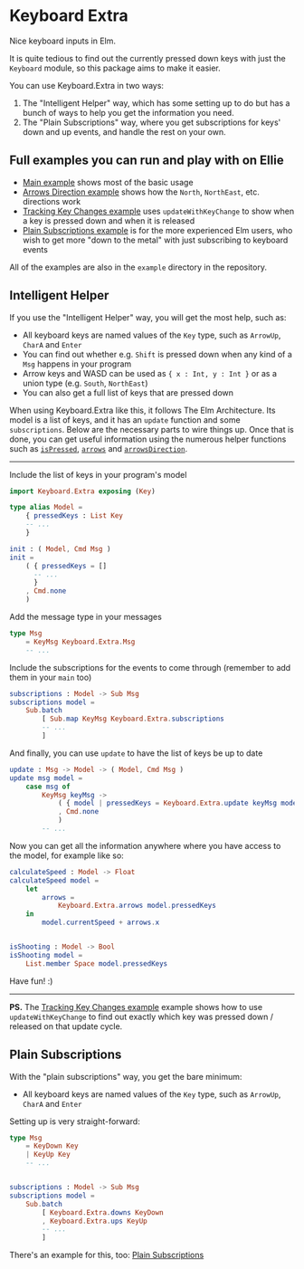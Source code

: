 # Keyboard Extra

Nice keyboard inputs in Elm.

It is quite tedious to find out the currently pressed down keys with just the `Keyboard` module, so this package aims to make it easier.

You can use Keyboard.Extra in two ways:

1. The "Intelligent Helper" way, which has some setting up to do but has a bunch of ways to help you get the information you need.
2. The "Plain Subscriptions" way, where you get subscriptions for keys' down and up events, and handle the rest on your own.


## Full examples you can run and play with on Ellie

- [Main example](https://ellie-app.com/tV5xGz4Rsza1/0) shows most of the basic usage
- [Arrows Direction example](https://ellie-app.com/tYP8nK5cb4a1/0) shows how the `North`, `NorthEast`, etc. directions work
- [Tracking Key Changes example](https://ellie-app.com/tYS3vBzTTTa1/0) uses `updateWithKeyChange` to show when a key is pressed down and when it is released
- [Plain Subscriptions example](https://ellie-app.com/tYXXN55P8ba1/0) is for the more experienced Elm users, who wish to get more "down to the metal" with just subscribing to keyboard events

All of the examples are also in the `example` directory in the repository.


## Intelligent Helper

If you use the "Intelligent Helper" way, you will get the most help, such as:

- All keyboard keys are named values of the `Key` type, such as `ArrowUp`, `CharA` and `Enter`
- You can find out whether e.g. `Shift` is pressed down when any kind of a `Msg` happens in your program
- Arrow keys and WASD can be used as `{ x : Int, y : Int }` or as a union type (e.g. `South`, `NorthEast`)
- You can also get a full list of keys that are pressed down

When using Keyboard.Extra like this, it follows The Elm Architecture. Its model is a list of keys, and it has an `update` function and some `subscriptions`. Below are the necessary parts to wire things up. Once that is done, you can get useful information using the numerous helper functions such as [`isPressed`](http://package.elm-lang.org/packages/ohanhi/keyboard-extra/latest/Keyboard-Extra#isPressed), [`arrows`](http://package.elm-lang.org/packages/ohanhi/keyboard-extra/latest/Keyboard-Extra#arrows) and [`arrowsDirection`](http://package.elm-lang.org/packages/ohanhi/keyboard-extra/latest/Keyboard-Extra#arrowsDirection).

------

Include the list of keys in your program's model

```elm
import Keyboard.Extra exposing (Key)

type alias Model =
    { pressedKeys : List Key
    -- ...
    }

init : ( Model, Cmd Msg )
init =
    ( { pressedKeys = []
      -- ...
      }
    , Cmd.none
    )
```


Add the message type in your messages

```elm
type Msg
    = KeyMsg Keyboard.Extra.Msg
    -- ...
```

Include the subscriptions for the events to come through (remember to add them in your `main` too)

```elm
subscriptions : Model -> Sub Msg
subscriptions model =
    Sub.batch
        [ Sub.map KeyMsg Keyboard.Extra.subscriptions
        -- ...
        ]

```


And finally, you can use `update` to have the list of keys be up to date

```elm
update : Msg -> Model -> ( Model, Cmd Msg )
update msg model =
    case msg of
        KeyMsg keyMsg ->
            ( { model | pressedKeys = Keyboard.Extra.update keyMsg model.pressedKeys }
            , Cmd.none
            )
        -- ...
```

Now you can get all the information anywhere where you have access to the model, for example like so:

```elm
calculateSpeed : Model -> Float
calculateSpeed model =
    let
        arrows =
            Keyboard.Extra.arrows model.pressedKeys
    in
        model.currentSpeed + arrows.x


isShooting : Model -> Bool
isShooting model =
    List.member Space model.pressedKeys
```


Have fun! :)

---

**PS.** The [Tracking Key Changes example](https://ellie-app.com/tYS3vBzTTTa1/0) example shows how to use `updateWithKeyChange` to find out exactly which key was pressed down / released on that update cycle.


## Plain Subscriptions

With the "plain subscriptions" way, you get the bare minimum:

- All keyboard keys are named values of the `Key` type, such as `ArrowUp`, `CharA` and `Enter`

Setting up is very straight-forward:

```elm
type Msg
    = KeyDown Key
    | KeyUp Key
    -- ...


subscriptions : Model -> Sub Msg
subscriptions model =
    Sub.batch
        [ Keyboard.Extra.downs KeyDown
        , Keyboard.Extra.ups KeyUp
        -- ...
        ]
```

There's an example for this, too: [Plain Subscriptions](https://github.com/ohanhi/keyboard-extra/blob/master/example/PlainSubscriptions.elm)
